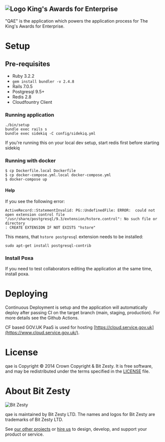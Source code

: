 ## ![Logo](https://raw.githubusercontent.com/bitzesty/qae/master/public/logo.jpg) King's Awards for Enterprise

"QAE" is the application which powers the application process for The King's Awards for Enterprise.

# Setup

## Pre-requisites

- Ruby 3.2.2
- `gem install bundler -v 2.4.8`
- Rails 7.0.5
- Postgresql 9.5+
- Redis 2.8
- Cloudfountry Client

### Running application

```
./bin/setup
bundle exec rails s
bundle exec sidekiq -C config/sidekiq.yml
```

If you're running this on your local dev setup, start redis first before starting sidekiq

### Running with docker

    $ cp Dockerfile.local Dockerfile
    $ cp docker-compose.yml.local docker-compose.yml
    $ docker-compose up

#### Help

If you see the following error:

```
ActiveRecord::StatementInvalid: PG::UndefinedFile: ERROR:  could not open extension control file "/usr/share/postgresql/9.3/extension/hstore.control": No such file or directory
: CREATE EXTENSION IF NOT EXISTS "hstore"
```

This means, that `hstore postgresql` extension needs to be installed:

```
sudo apt-get install postgresql-contrib
```

### Install Poxa

If you need to test collaborators editing the application at the same time, install poxa.

# Deploying

Continuous Deployment is setup and the application will automatically deploy after passing CI on the target branch (main, staging, production). For more details see the Github Actions.

CF based GOV.UK PaaS is used for hosting [https://cloud.service.gov.uk](https://www.cloud.service.gov.uk/).

# License

qae is Copyright © 2014 Crown Copyright & Bit Zesty. It is free
software, and may be redistributed under the terms specified in the
[LICENSE] file.

[license]: https://github.com/bitzesty/qae/blob/master/LICENSE

# About Bit Zesty

![Bit Zesty](https://bitzesty.com/wp-content/uploads/2017/01/logo_dark.png)

qae is maintained by Bit Zesty LTD.
The names and logos for Bit Zesty are trademarks of Bit Zesty LTD.

See [our other projects](https://bitzesty.com/client-stories/) or
[hire us](https://bitzesty.com/contact/) to design, develop, and support your product or service.

